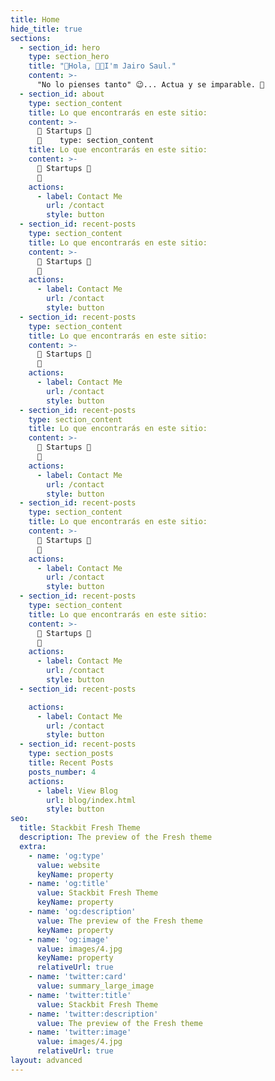 ```yaml
---
title: Home
hide_title: true
sections:
  - section_id: hero
    type: section_hero
    title: "👋Hola, 👩‍💻I'm Jairo Saul."
    content: >-
      "No lo pienses tanto" 😉... Actua y se imparable. 🚀
  - section_id: about
    type: section_content
    title: Lo que encontrarás en este sitio:
    content: >-
      🦄 Startups 🚀 
      🧬    type: section_content
    title: Lo que encontrarás en este sitio:
    content: >-
      🦄 Startups 🚀 
      🧬
    actions:
      - label: Contact Me
        url: /contact
        style: button
  - section_id: recent-posts
    type: section_content
    title: Lo que encontrarás en este sitio:
    content: >-
      🦄 Startups 🚀 
      🧬
    actions:
      - label: Contact Me
        url: /contact
        style: button
  - section_id: recent-posts
    type: section_content
    title: Lo que encontrarás en este sitio:
    content: >-
      🦄 Startups 🚀 
      🧬
    actions:
      - label: Contact Me
        url: /contact
        style: button
  - section_id: recent-posts
    type: section_content
    title: Lo que encontrarás en este sitio:
    content: >-
      🦄 Startups 🚀 
      🧬
    actions:
      - label: Contact Me
        url: /contact
        style: button
  - section_id: recent-posts
    type: section_content
    title: Lo que encontrarás en este sitio:
    content: >-
      🦄 Startups 🚀 
      🧬
    actions:
      - label: Contact Me
        url: /contact
        style: button
  - section_id: recent-posts
    type: section_content
    title: Lo que encontrarás en este sitio:
    content: >-
      🦄 Startups 🚀 
      🧬
    actions:
      - label: Contact Me
        url: /contact
        style: button
  - section_id: recent-posts

    actions:
      - label: Contact Me
        url: /contact
        style: button
  - section_id: recent-posts
    type: section_posts
    title: Recent Posts
    posts_number: 4
    actions:
      - label: View Blog
        url: blog/index.html
        style: button
seo:
  title: Stackbit Fresh Theme
  description: The preview of the Fresh theme
  extra:
    - name: 'og:type'
      value: website
      keyName: property
    - name: 'og:title'
      value: Stackbit Fresh Theme
      keyName: property
    - name: 'og:description'
      value: The preview of the Fresh theme
      keyName: property
    - name: 'og:image'
      value: images/4.jpg
      keyName: property
      relativeUrl: true
    - name: 'twitter:card'
      value: summary_large_image
    - name: 'twitter:title'
      value: Stackbit Fresh Theme
    - name: 'twitter:description'
      value: The preview of the Fresh theme
    - name: 'twitter:image'
      value: images/4.jpg
      relativeUrl: true
layout: advanced
---
```

